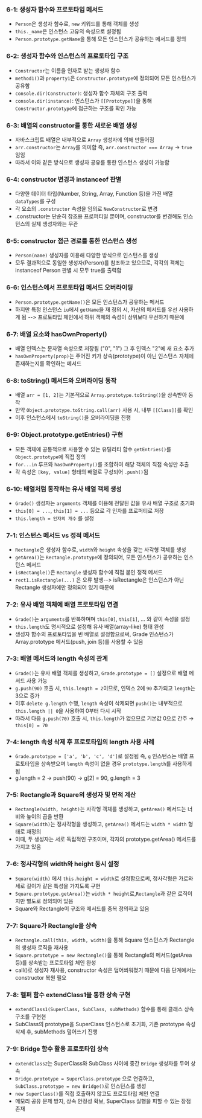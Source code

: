 ### 6-1: 생성자 함수와 프로토타입 메서드

- `Person`은 생성자 함수로, `new` 키워드를 통해 객체를 생성
- `this._name`은 인스턴스 고유의 속성으로 설정됨
- `Person.prototype.getName`을 통해 모든 인스턴스가 공유하는 메서드를 정의

### 6-2: 생성자 함수와 인스턴스의 프로토타입 구조

- `Constructor`는 이름을 인자로 받는 생성자 함수
- `method1()`과 `property1`은 `Constructor.prototype`에 정의되어 모든 인스턴스가 공유함
- `console.dir(Constructor)`: 생성자 함수 자체의 구조 출력
- `console.dir(instance)`: 인스턴스가 `[[Prototype]]`을 통해 `Constructor.prototype`에 접근하는 구조를 확인 가능

### 6-3: 배열의 constructor를 통한 새로운 배열 생성

- 자바스크립트 배열은 내부적으로 `Array` 생성자에 의해 만들어짐
- `arr.constructor`는 `Array`를 의미함 즉, `arr.constructor === Array` → `true` 임임
- 따라서 이와 같은 방식으로 생성자 공유를 통한 인스턴스 생성이 가능함

### 6-4: constructor 변경과 instanceof 판별

- 다양한 데이터 타입(Number, String, Array, Function 등)을 가진 배열 `dataTypes`를 구성
- 각 요소의 `.constructor` 속성을 임의로 `NewConstructor`로 변경
- .constructor는 단순히 참조용 프로퍼티일 뿐이며, constructor를 변경해도 인스턴스의 실제 생성자와는 무관

### 6-5: constructor 접근 경로를 통한 인스턴스 생성

- `Person(name)` 생성자를 이용해 다양한 방식으로 인스턴스를 생성
- 모두 결과적으로 동일한 생성자(Person)를 참조하고 있으므로, 각각의 객체는 instanceof Person 판별 시 모두 true를 출력함

### 6-6: 인스턴스에서 프로토타입 메서드 오버라이딩

- `Person.prototype.getName()`은 모든 인스턴스가 공유하는 메서드
- 하지만 특정 인스턴스 `iu`에서 `getName`을 재 정의 시, 자신의 메서드를 우선 사용하게 됨 --> 프로토타입 체인에서 하위 객체의 속성이 상위보다 우선하기 때문에

### 6-7: 배열 요소와 hasOwnProperty()

- 배열 인덱스는 문자열 속성으로 저장됨 ("0", "1") 그 후 인덱스 "2"에 새 요소 추가
- `hasOwnProperty(prop)`는 주어진 키가 상속(prototype)이 아닌 인스턴스 자체에 존재하는지를 확인하는 메서드

### 6-8: toString() 메서드와 오버라이딩 동작

- 배열 `arr = [1, 2]`는 기본적으로 `Array.prototype.toString()`을 상속받아 동작
- 만약 `Object.prototype.toString.call(arr)` 사용 시, 내부 `[[Class]]`를 확인
- 이후 인스턴스에서 `toString()`을 오버라이딩을 진행

### 6-9: Object.prototype.getEntries() 구현

- 모든 객체에 공통적으로 사용할 수 있는 유틸리티 함수 `getEntries()`를 `Object.prototype`에 직접 정의
- `for...in` 루프와 `hasOwnProperty()`를 조합하여 해당 객체의 직접 속성만 추출
- 각 속성은 `[key, value]` 형태의 배열로 구성되어 `.push()`됨

### 6-10: 배열처럼 동작하는 유사 배열 객체 생성

- `Grade()` 생성자는 `arguments` 객체를 이용해 전달된 값을 유사 배열 구조로 초기화
- `this[0] = ...`, `this[1] = ...` 등으로 각 인자를 프로퍼티로 저장
- `this.length = 인자의 개수` 를 설정

### 7-1: 인스턴스 메서드 vs 정적 메서드

- `Rectangle`은 생성자 함수로, `width`와 `height` 속성을 갖는 사각형 객체를 생성
- `getArea()`는 `Rectangle.prototype`에 정의되어, 모든 인스턴스가 공유하는 인스턴스 메서드
- `isRectangle()`은 `Rectangle` 생성자 함수에 직접 붙인 정적 메서드
- `rect1.isRectangle(...)` 은 오류 발생--> isRectangle은 인스턴스가 아닌 Rectangle 생성자에만  정의되어 있기 때문에

### 7-2: 유사 배열 객체에 배열 프로토타입 연결

- `Grade()`는 `arguments`를 반복하며며 `this[0]`, `this[1]`, ... 와 같이 속성을 설정
- `this.length`도 명시적으로 설정해 유사 배열(array-like) 형태 완성
- 생성자 함수의 프로토타입을 빈 배열로 설정함으로써, Grade 인스턴스가 Array.prototype 메서드(push, join 등)를 사용할 수 있음

### 7-3: 배열 메서드와 length 속성의 관계

- `Grade()`는 유사 배열 객체를 생성하고, `Grade.prototype = []` 설정으로 배열 메서드 사용 가능
- `g.push(90)` 호출 시, `this.length = 2`이므로, 인덱스 2에 `90` 추가되고 `length`는 3으로 증가
- 이후 `delete g.length` 수행, `length` 속성이 삭제되면 `push()`는 내부적으로 `this.length || 0`을 사용하여 0부터 다시 시작
- 따라서 다음 `g.push(70)` 호출 시, `this.length`가 없으므로 기본값 0으로 간주 → `this[0] = 70`

### 7-4: length 속성 삭제 후 프로토타입의 length 사용 사례

- `Grade.prototype = ['a', 'b', 'c', 'd']`로 설정됨 즉, `g` 인스턴스는 배열 프로토타입을 상속받으며 `length` 속성이 없을 경우 `prototype.length`를 사용하게 됨
- g.length = 2 → push(90) → g[2] = 90, g.length = 3

### 7-5: Rectangle과 Square의 생성자 및 면적 계산

- `Rectangle(width, height)`는 사각형 객체를 생성하고, `getArea()` 메서드는 너비와 높이의 곱을 반환
- `Square(width)`는 정사각형을 생성하고, `getArea()` 메서드는 `width * width` 형태로 재정의
- 이때, 두 생성자는 서로 독립적인 구조이며, 각자의 prototype.getArea() 메서드를 가지고 있음

### 7-6: 정사각형의 width와 height 동시 설정

- `Square(width)` 에서 `this.height = width`로 설정함으로써, 정사각형은 가로와 세로 길이가 같은 특성을 가지도록 구현
- `Square.prototype.getArea()`는 `width * height`로,`Rectangle`과 같은 로직이지만 별도로 정의되어 있음
- Square와 Rectangle이 구조와 메서드를 중복 정의하고 있음

### 7-7: Square가 Rectangle을 상속

- `Rectangle.call(this, width, width)`을 통해 Square 인스턴스가 Rectangle의 생성자 로직을 재사용
- `Square.prototype = new Rectangle()`을 통해 Rectangle의 메서드(getArea 등)를 상속받는 프로토타입 체인 완성
- call()로 생성자 재사용, constructor 속성은 덮어씌워졌기 때문에 다음 단계에서는 constructor 복원 필요

### 7-8: 헬퍼 함수 extendClass1을 통한 상속 구현

- `extendClass1(SuperClass, SubClass, subMethods)` 함수를 통해 클래스 상속 구조를 구현현
- SubClass의 prototype을 SuperClass 인스턴스로 초기화, 기존 prototype 속성 삭제 후, subMethods 덮어쓰기 진행

### 7-9: Bridge 함수 활용 프로토타입 상속

- `extendClass2`는 SuperClass와 SubClass 사이에 중간 `Bridge` 생성자를 두어 상속
- `Bridge.prototype = SuperClass.prototype` 으로 연결하고, `SubClass.prototype = new Bridge()`로 인스턴스를 생성
- `new SuperClass()`를 직접 호출하지 않고도 프로토타입 체인 연결
- 메모리 공유 문제 방지, 상속 안정성 확보, SuperClass 실행을 피할 수 있는 장점 존재